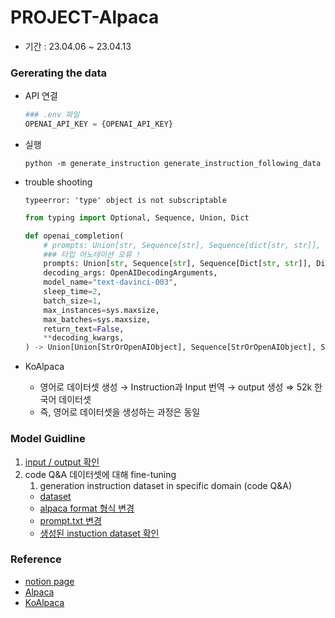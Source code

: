 # PROJECT-Alpaca

- 기간 : 23.04.06 ~ 23.04.13

### Gererating the data

- API 연결

    ```python
    ### .env 파일
    OPENAI_API_KEY = {OPENAI_API_KEY}
    ```

- 실행

    ```python -m generate_instruction generate_instruction_following_data```

- trouble shooting

    `typeerror: 'type' object is not subscriptable`

    ```python
    from typing import Optional, Sequence, Union, Dict

    def openai_completion(
        # prompts: Union[str, Sequence[str], Sequence[dict[str, str]], dict[str, str]],
        ### 타입 어노테이션 오류 !
        prompts: Union[str, Sequence[str], Sequence[Dict[str, str]], Dict[str, str]],
        decoding_args: OpenAIDecodingArguments,
        model_name="text-davinci-003",
        sleep_time=2,
        batch_size=1,
        max_instances=sys.maxsize,
        max_batches=sys.maxsize,
        return_text=False,
        **decoding_kwargs,
    ) -> Union[Union[StrOrOpenAIObject], Sequence[StrOrOpenAIObject], Sequence[Sequence[StrOrOpenAIObject]],]:
    ```

- KoAlpaca
  - 영어로 데이터셋 생성 → Instruction과 Input 번역 → output 생성 ⇒ 52k 한국어 데이터셋
  - 즉, 영어로 데이터셋을 생성하는 과정은 동일

### Model Guidline

1. [input / output 확인](https://github.com/Chaewon-Leee/PROJECT-Alpaca/blob/main/Check_Input%26Output.ipynb)
2. code Q&A 데이터셋에 대해 fine-tuning
    1. generation instruction dataset in specific domain (code Q&A)
    - [dataset](https://github.com/jadecxliu/codeqa)
    - [alpaca format 형식 변경](https://github.com/Chaewon-Leee/PROJECT-Alpaca/blob/main/code_alpaca/make_dataset.py)
    - [prompt.txt 변경](https://github.com/Chaewon-Leee/PROJECT-Alpaca/blob/main/code_alpaca/code_prompt.txt)
    - [생성된 instuction dataset 확인](https://github.com/Chaewon-Leee/PROJECT-Alpaca/blob/main/code_alpaca/code_regen.json)

### Reference
- [notion page](https://royal-tiger-88d.notion.site/Alpaca-KoAlpaca-b7584b13b81c45f0bdd2ca1a62d29707)
- [Alpaca](https://github.com/tatsu-lab/stanford_alpaca)
- [KoAlpaca](https://github.com/Beomi/KoAlpaca)